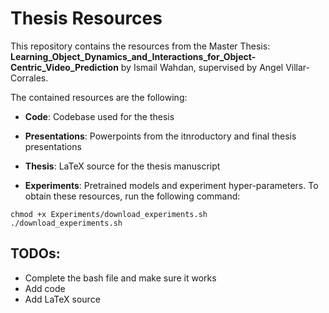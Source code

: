# Thesis Resources

This repository contains the resources from the Master Thesis:
**Learning_Object_Dynamics_and_Interactions_for_Object-Centric_Video_Prediction** by Ismail Wahdan, supervised by Angel Villar-Corrales.


The contained resources are the following:

 - **Code**: Codebase used for the thesis

 - **Presentations**: Powerpoints from the itnroductory and final thesis presentations

 - **Thesis**: LaTeX source for the thesis manuscript

 - **Experiments**: Pretrained models and experiment hyper-parameters. To obtain these resources, run the following command:

 ```
 chmod +x Experiments/download_experiments.sh
 ./download_experiments.sh
 ```


## TODOs:
 - Complete the bash file and make sure it works
 - Add code
 - Add LaTeX source
